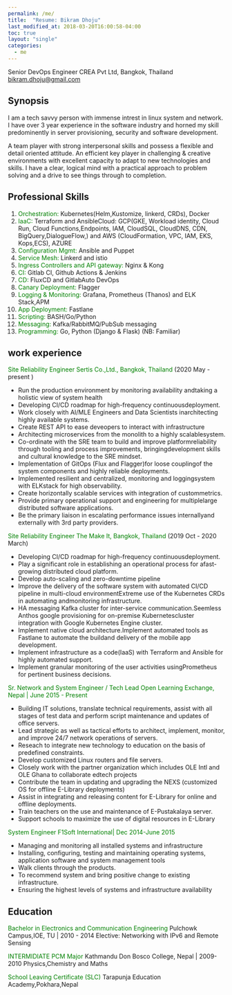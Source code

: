 ```yaml
---
permalink: /me/
title:  "Resume: Bikram Dhoju"
last_modified_at: 2018-03-20T16:00:58-04:00
toc: true
layout: "single"
categories: 
  - me
---
```



Senior DevOps Engineer
CREA Pvt Ltd, Bangkok, Thailand 
bikram.dhoju@gmail.com

## Synopsis

I am  a tech savvy person with immense intrest in linux system and network. I have over 3 year experience in the software industry and horned my skill predominently in server provisioning, security and software development.

A team player with strong interpersonal skills and possess a flexible and detail oriented attitude. An efficient key player in challenging & creative environments with excellent capacity to adapt to new technologies and skills. I have a clear, logical mind with a practical approach to problem solving and a drive to see things through to completion.


## Professional Skills

1. <span style="color:green"> Orchestration:</span> Kubernetes(Helm,Kustomize, linkerd, CRDs), Docker
2. <span style="color:green"> IaaC:</span> Terraform and AnsibleCloud: GCP(GKE, Workload identity, Cloud Run, Cloud Functions,Endpoints, IAM, CloudSQL, CloudDNS, CDN, BigQuery,DialogueFlow,) and AWS (CloudFormation, VPC, IAM, EKS, Kops,ECS), AZURE
3. <span style="color:green"> Configuration Mgmt:</span> Ansible and Puppet
4. <span style="color:green"> Service Mesh:</span> Linkerd and istio 
5. <span style="color:green"> Ingress Controllers and API gateway: </span> Nginx & Kong
6. <span style="color:green"> CI:</span> Gitlab CI, Github Actions & Jenkins
7. <span style="color:green"> CD:</span> FluxCD and GitlabAuto DevOps
8. <span style="color:green"> Canary Deployment:</span> Flagger 
9. <span style="color:green"> Logging & Monitoring: </span> Grafana, Prometheus (Thanos) and ELK Stack,APM
10. <span style="color:green"> App Deployment:</span> Fastlane
11. <span style="color:green"> Scripting:</span> BASH/Go/Python
12. <span style="color:green"> Messaging:</span> Kafka/RabbitMQ/PubSub messaging
13. <span style="color:green"> Programming:</span> Go, Python (Django & Flask) (NB: Familiar)



## work experience

<span style="color:green"> Site Reliability Engineer </span>
<span style="color:green"> Sertis Co.,Ltd., Bangkok, Thailand </span>
(2020 May - present ) 

*   Run the production environment by monitoring availability andtaking a holistic view of system health
* Developing CI/CD roadmap for high-frequency continuousdeployment.
* Work closely with AI/MLE Engineers and Data Scientists inarchitecting highly available systems.
* Create REST API to ease deveopers to interact with infrastructure
* Architecting microservices from the monolith to a highly scalablesystem.
* Co-ordinate with the SRE team to build and improve platformreliability through tooling and process improvements, bringingdevelopment skills and cultural knowledge to the SRE mindset.
* Implementation of GitOps (Flux and Flagger)for loose couplingof the system components and highly reliable deployments.
* Implemented resilient and centralized, monitoring and loggingsystem with ELKstack for high observability.
* Create horizontally scalable services with integration of custommetrics.
* Provide primary operational support and engineering for multiplelarge distributed software applications.
* Be the primary liaison in escalating performance issues internallyand externally with 3rd party providers.

<span style="color:green"> Site Reliability Engineer </span>
<span style="color:green"> The Make It, Bangkok, Thailand </span>
(2019 Oct - 2020 March) 

* Developing CI/CD roadmap for high-frequency continuousdeployment.
* Play a significant role in establishing an operational process for afast-growing distributed cloud platform.
* Develop auto-scaling and zero-downtime pipeline
* Improve the delivery of the software system with automated CI/CD pipeline in multi-cloud environmentExtreme use of the Kubernetes CRDs in automating andmonitoring infrastructure.
* HA messaging Kafka cluster for inter-service communication.Seemless Anthos google provisioning for on-premise Kubernetescluster integration with Google Kubernetes Engine cluster.
* Implement native cloud architecture.Implement automated tools as Fastlane to automate the buildand delivery of the mobile app development.
* Implement infrastructure as a code(IaaS) with Terraform and Ansible for highly automated support.
* Implement granular monitoring of the user activities usingPrometheus for pertinent business decisions.
 
<span style="color:green"> Sr. Network  and System Engineer / Tech Lead</span>
<span style="color:green"> Open Learning Exchange, Nepal | June 2015 - Present</span>


*   Building IT solutions, translate technical requirements, assist with all stages of test data and perform script maintenance and updates of office servers.
*   Lead strategic as well as tactical efforts to architect, implement, monitor, and improve  24/7 network operations of servers.
*   Reseach to integrate new technology to education on the basis of predefined constraints.
*   Develop customized Linux routers and file servers.
*   Closely work with the partner organization which includes OLE Intl and OLE Ghana to collaborate edtech projects
*   Contribute the team in updating and upgrading the NEXS (customized OS for offline E-Library deployments)
*   Assist in integrating and releasing content for E-Library for online and offline deployments. 
*   Train teachers on the use and maintenance of E-Pustakalaya server.
*   Support schools to maximize the use of digital resources in E-Library


<span style="color:green"> System Engineer</span>
<span style="color:green"> F1Soft International| Dec 2014-June 2015</span>


*   Managing and monitoring all installed systems and infrastructure
*   Installing, configuring, testing and maintaining operating systems, application software and system management tools
*   Walk clients through the products.
*   To recommend system and bring positive change to existing infrastructure.
*   Ensuring the highest levels of systems and infrastructure availability


## Education

<span style="color:green"> Bachelor in Electronics and Communication Engineering </span>
Pulchowk Campus,IOE, TU | 2010 - 2014
Elective: Networking with IPv6 and Remote Sensing

<span style="color:green"> INTERMIDIATE PCM Major </span>
Kathmandu Don Bosco College, Nepal | 2009-2010
Physics,Chemistry and Maths

<span style="color:green"> School Leaving Certificate (SLC) </span>
Tarapunja Education Academy,Pokhara,Nepal 

